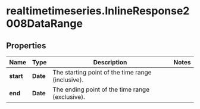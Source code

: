 # realtimetimeseries.InlineResponse2008DataRange

## Properties

Name | Type | Description | Notes
------------ | ------------- | ------------- | -------------
**start** | **Date** | The starting point of the time range (inclusive). | 
**end** | **Date** | The ending point of the time range (exclusive). | 


